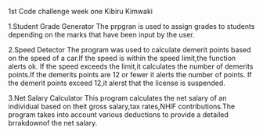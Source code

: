 1st Code challenge week one
Kibiru Kimwaki
 
 1.Student Grade Generator
 The prpgran is used to assign grades to students depending on the marks that have been input by the user.

2.Speed Detector
The program was used to calculate demerit points based on the speed of a car.If the speed is within the speed limit,the function alerts ok. If the speed exceeds the limit,it calculates the number of demerits points.If the demerits points are 12 or fewer it alerts the number of points. If the demerit points exceed 12,it alerst that the license is suspended.

3.Net Salary Calculator
This program calculates the net salary of an individual based on theit gross salary,tax rates,NHIF contributions.The program takes into account various deductions to provide a detailed brrakdownof the net salary.
